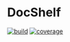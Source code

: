 # DocShelf
[![build](https://gitlab.com/eriktate/docshelf/badges/master/build.svg?job=test)](https://gitlab.com/eriktate/docshelf/pipelines) [![coverage](https://gitlab.com/eriktate/docshelf/badges/master/coverage.svg?job=test)](https://eriktate.gitlab.io/docshelf)
